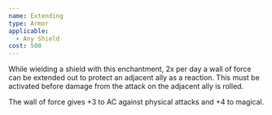 ```yaml
---
name: Extending
type: Armor
applicable:
  - Any Shield
cost: 500
---
```

While wielding a shield with this enchantment, 2x per day a wall of force can be extended out to protect an adjacent ally as a reaction. This must be activated before damage from the attack on the adjacent ally is rolled.

The wall of force gives +3 to AC against physical attacks and +4 to magical.